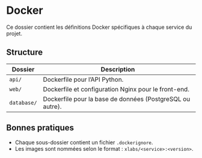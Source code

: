# Docker

Ce dossier contient les définitions Docker spécifiques à chaque service du projet.

## Structure
| Dossier | Description |
|----------|-------------|
| `api/` | Dockerfile pour l’API Python. |
| `web/` | Dockerfile et configuration Nginx pour le front-end. |
| `database/` | Dockerfile pour la base de données (PostgreSQL ou autre). |

## Bonnes pratiques
- Chaque sous-dossier contient un fichier `.dockerignore`.
- Les images sont nommées selon le format : `xlabs/<service>:<version>`.
